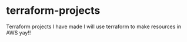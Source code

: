 # terraform-projects
Terraform projects I have made
I will use terraform to make resources in AWS yay!!